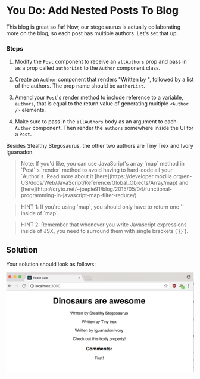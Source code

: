 # You Do: Add Nested Posts To Blog

This blog is great so far! Now, our stegosaurus is actually collaborating more on the blog, so each post has multiple authors. Let's set that up.

### Steps

1. Modify the `Post` component to receive an `allAuthors` prop and pass in as a prop called `authorList` to the `Author` component class.

2. Create an `Author` component that renders "Written by ", followed by a list of the authors. The prop name should be `authorList`.

3. Amend your `Post`'s render method to include reference to a variable, `authors`, that is equal to the return value of generating multiple `<Author />` elements.

4. Make sure to pass in the `allAuthors` body as an argument to each `Author` component. Then render the `authors` somewhere inside the UI for a `Post`.

Besides Stealthy Stegosaurus, the other two authors are Tiny Trex and Ivory Iguanadon.

<blockquote>
Note: If you'd like, you can use JavaScript's array `map` method in `Post`'s `render` method to avoid having to hard-code all your `Author`s. Read more about it [here](https://developer.mozilla.org/en-US/docs/Web/JavaScript/Reference/Global_Objects/Array/map) and [here](http://cryto.net/~joepie91/blog/2015/05/04/functional-programming-in-javascript-map-filter-reduce/).
</blockquote>

<blockquote>
HINT 1: If you're using `map`, you should only have to return one `<MyPost />` inside of `map`.
</blockquote>

<blockquote>
HINT 2: Remember that whenever you write Javascript expressions inside of JSX, you need to surround them with single brackets (`{}`).
</blockquote>

## Solution

Your solution should look as follows:

![Solution for Project](../../projects/project-02-nested-components/SOLUTION.png)

